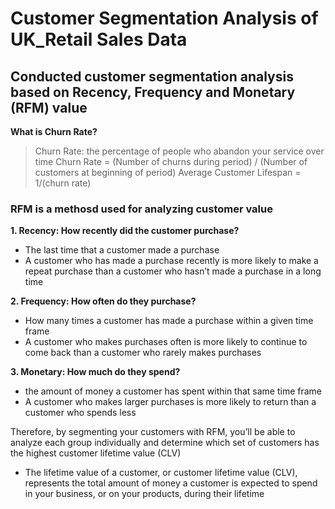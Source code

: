 # Customer Segmentation Analysis of UK_Retail Sales Data

## Conducted customer segmentation analysis based on Recency, Frequency and Monetary (RFM) value

**What is Churn Rate?**

> Churn Rate: the percentage of people who abandon your service over time
> Churn Rate = (Number of churns during period) / (Number of customers at beginning of period)
> Average Customer Lifespan = 1/(churn rate)

### RFM is a methosd used for analyzing customer value

**1. Recency: How recently did the customer purchase?**
  - The last time that a customer made a purchase
  - A customer who has made a purchase recently is more likely to make a repeat purchase than a customer who hasn’t made a purchase in a long time

**2. Frequency: How often do they purchase?**
  -  How many times a customer has made a purchase within a given time frame
  -  A customer who makes purchases often is more likely to continue to come back than a customer who rarely makes purchases

**3. Monetary: How much do they spend?**
  - the amount of money a customer has spent within that same time frame
  - A customer who makes larger purchases is more likely to return than a customer who spends less

Therefore, by segmenting your customers with RFM, you’ll be able to analyze each group individually and determine which set of customers has the highest customer lifetime value (CLV)
  - The lifetime value of a customer, or customer lifetime value (CLV), represents the total amount of money a customer is expected to spend in your business, or on your products, during their lifetime
